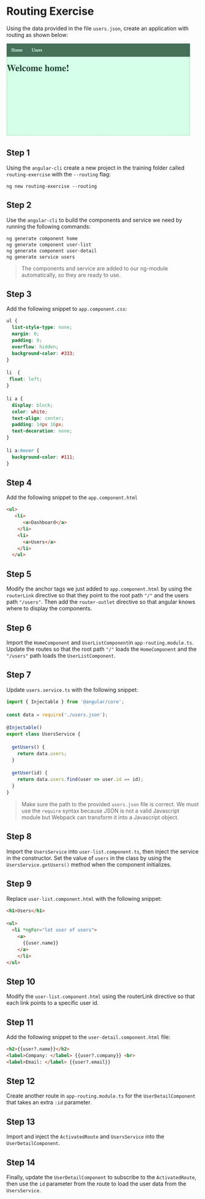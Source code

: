 # Routing Exercise

Using the data provided in the file `users.json`, create an application with routing as shown below:

![Routing App Preview](preview.gif)

## Step 1

Using the `angular-cli` create a new project in the training folder called `routing-exercise` with the `--routing` flag:

```
ng new routing-exercise --routing
```


## Step 2

Use the `angular-cli` to build the components and service we need by running the following commands:

```
ng generate component home
ng generate component user-list
ng generate component user-detail
ng generate service users
```

> The components and service are added to our ng-module automatically, so they are ready to use.

## Step 3

Add the following snippet to `app.component.css`:

```css
ul {
  list-style-type: none;
  margin: 0;
  padding: 0;
  overflow: hidden;
  background-color: #333;
}

li  {
 float: left;
}

li a {
  display: block;
  color: white;
  text-align: center;
  padding: 14px 16px;
  text-decoration: none;
}

li a:hover {
  background-color: #111;
}
```

## Step 4

Add the following snippet to the `app.component.html`

```html
<ul>
   <li>
      <a>Dashboard</a>
    </li>
    <li>
      <a>Users</a>
    </li>
  </ul>
```


## Step 5

Modify the anchor tags we just added to `app.component.html` by using the `routerLink` directive so that they point to the root path `"/"` and the users path `"/users"`. Then add the `router-outlet` directive so that angular knows where to display the components.


## Step 6

Import the `HomeComponent` and `UserListComponent`in `app-routing.module.ts`. Update the routes so that the root path `"/"` loads the `HomeComponent` and the `"/users"` path loads the `UserListComponent`.

## Step 7

Update `users.service.ts` with the following snippet:

```ts
import { Injectable } from '@angular/core';

const data = require('./users.json');

@Injectable()
export class UsersService {

  getUsers() {
    return data.users;
  }

  getUser(id) {
    return data.users.find(user => user.id == id);
  }
}
```

> Make sure the path to the provided `users.json` file is correct. We must use the `require` syntax because JSON is not a valid Javascript module but Webpack can transform it into a Javascript object.

## Step 8

Import the `UsersService` into `user-list.component.ts`, then inject the service in the constructor. Set the value of `users` in the class by using the `UsersService.getUsers()` method when the component initializes.


## Step 9

Replace `user-list.component.html` with the following snippet:

```html
<h1>Users</h1>

<ul>
  <li *ngFor="let user of users">
    <a>
      {{user.name}}
    </a>
    </li>
</ul>
```

## Step 10

Modify the `user-list.component.html` using the routerLink directive so that each link points to a specific user id.

## Step 11

Add the following snippet to the `user-detail.component.html` file:

```html
<h2>{{user?.name}}</h2>
<label>Company: </label> {{user?.company}} <br>
<label>Email: </label> {{user?.email}}
```

## Step 12

Create another route in `app-routing.module.ts` for the `UserDetailComponent` that takes an extra `:id` parameter.

## Step 13

Import and inject the `ActivatedRoute` and `UsersService` into the `UserDetailComponent`.

## Step 14

Finally, update the `UserDetailComponent` to subscribe to the `ActivatedRoute`, then use the `id` parameter from the route to load the user data from the `UsersService`.

